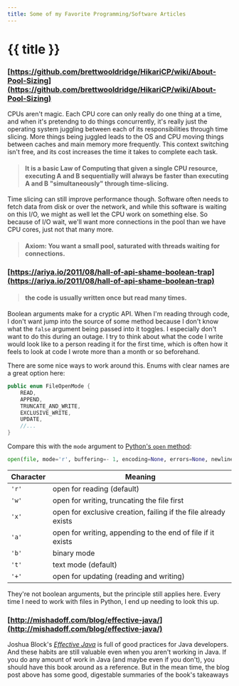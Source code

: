```yaml
---
title: Some of my Favorite Programming/Software Articles
---
```


# {{ title }}

### [https://github.com/brettwooldridge/HikariCP/wiki/About-Pool-Sizing](https://github.com/brettwooldridge/HikariCP/wiki/About-Pool-Sizing)

CPUs aren't magic. Each CPU core can only really do one thing at a time, and when it's pretendng to do things concurrently, it's really just the operating system juggling between each of its responsibilities through time slicing. More things being juggled leads to the OS and CPU moving things between caches and main memory more frequently. This context switching isn't free, and its cost increases the time it takes to complete each task.

> #### It is a basic Law of Computing that given a single CPU resource, executing A and B sequentially will always be faster than executing A and B "simultaneously" through time-slicing.

Time slicing can still improve performance though. Software often needs to fetch data from disk or over the network, and while this software is waiting on this I/O, we might as well let the CPU work on something else. So because of I/O wait, we'll want more connections in the pool than we have CPU cores, just not that many more.

> #### Axiom: You want a small pool, saturated with threads waiting for connections.

### [https://ariya.io/2011/08/hall-of-api-shame-boolean-trap](https://ariya.io/2011/08/hall-of-api-shame-boolean-trap)

> #### the code is usually written once but read many times.

Boolean arguments make for a cryptic API. When I'm reading through code, I don't want jump into the source of some method because I don't know what the `false` argument being passed into it toggles. I especially don't want to do this during an outage. I try to think about what the code I write would look like to a person reading it for the first time, which is often how it feels to look at code I wrote more than a month or so beforehand.

There are some nice ways to work around this. Enums with clear names are a great option here:

```java
public enum FileOpenMode {
    READ,
    APPEND,
    TRUNCATE_AND_WRITE,
    EXCLUSIVE_WRITE,
    UPDATE,
    //...
}
```

Compare this with the `mode` argument to [Python's `open` method](https://docs.python.org/3/library/functions.html#open):
```python
open(file, mode='r', buffering=- 1, encoding=None, errors=None, newline=None, closefd=True, opener=None)
```
| Character | Meaning                                                         |
| --------- | --------------------------------------------------------------- |
| `'r'`     | open for reading (default)                                      |
| `'w'`     | open for writing, truncating the file first                     |
| `'x'`     | open for exclusive creation, failing if the file already exists |
| `'a'`     | open for writing, appending to the end of file if it exists     |
| `'b'`     | binary mode                                                     |
| `'t'`     | text mode (default)                                             |
| `'+'`     | open for updating (reading and writing)                         |

They're not boolean arguments, but the principle still applies here. Every time I need to work with files in Python, I end up needing to look this up.

### [http://mishadoff.com/blog/effective-java/](http://mishadoff.com/blog/effective-java/)

Joshua Block's [_Effective Java_](https://bookshop.org/books/effective-java-9780134685991/9780134685991) is full of good practices for Java developers. And these habits are still valuable even when you aren't working in Java. If you do any amount of work in Java (and maybe even if you don't), you should have this book around as a reference. But in the mean time, the blog post above has some good, digestable summaries of the book's takeaways